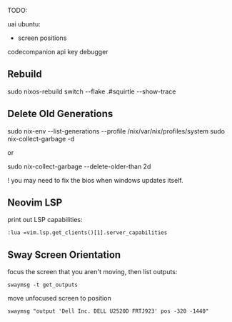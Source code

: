 TODO:

uai ubuntu:
 - screen positions

codecompanion api key
debugger

## Rebuild
sudo nixos-rebuild switch --flake .#squirtle --show-trace

## Delete Old Generations
sudo nix-env --list-generations --profile /nix/var/nix/profiles/system
sudo nix-collect-garbage -d

or

sudo nix-collect-garbage --delete-older-than 2d

! you may need to fix the bios when windows updates itself. 

## Neovim LSP

print out LSP capabilities:

`:lua =vim.lsp.get_clients()[1].server_capabilities`

## Sway Screen Orientation

focus the screen that you aren't moving, then list outputs:

`swaymsg -t get_outputs`

move unfocused screen to position

`swaymsg "output 'Dell Inc. DELL U2520D FRTJ923' pos -320 -1440"`


